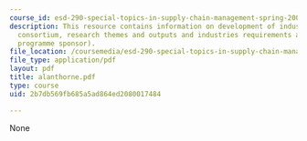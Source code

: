 ```yaml
---
course_id: esd-290-special-topics-in-supply-chain-management-spring-2005
description: This resource contains information on development of industrial research
  consortium, research themes and outputs and industries requirements and perspective(boeing,
  programme sponsor).
file_location: /coursemedia/esd-290-special-topics-in-supply-chain-management-spring-2005/2b7db569fb685a5ad864ed2080017484_alanthorne.pdf
file_type: application/pdf
layout: pdf
title: alanthorne.pdf
type: course
uid: 2b7db569fb685a5ad864ed2080017484

---
```

None